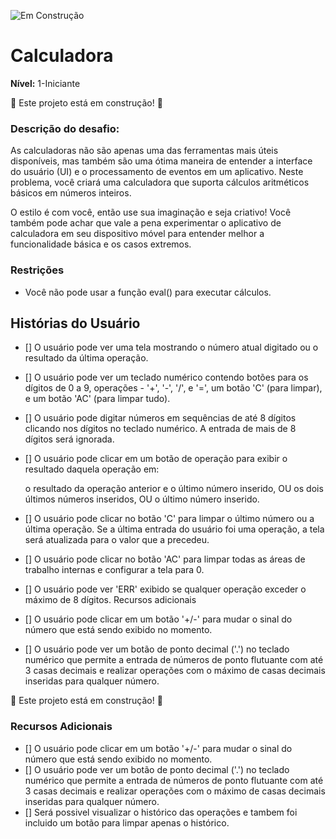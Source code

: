 ![Em Construção](https://img.shields.io/badge/status-Em%20Constru%C3%A7%C3%A3o-orange)

# Calculadora
**Nível:** 1-Iniciante


🚧 Este projeto está em construção! 🚧

### Descrição do desafio:
As calculadoras não são apenas uma das ferramentas mais úteis disponíveis, mas também são uma ótima maneira de entender a interface do usuário (UI) e o processamento de eventos em um aplicativo. Neste problema, você criará uma calculadora que suporta cálculos aritméticos básicos em números inteiros.

O estilo é com você, então use sua imaginação e seja criativo! Você também pode achar que vale a pena experimentar o aplicativo de calculadora em seu dispositivo móvel para entender melhor a funcionalidade básica e os casos extremos.

### Restrições
- Você não pode usar a função eval() para executar cálculos.

## Histórias do Usuário
-   [] O usuário pode ver uma tela mostrando o número atual digitado ou o resultado da última operação.
-   [] O usuário pode ver um teclado numérico contendo botões para os dígitos de 0 a 9, operações - '+', '-', '/', e '=', um botão 'C' (para limpar), e um botão 'AC' (para limpar tudo).
-   [] O usuário pode digitar números em sequências de até 8 dígitos clicando nos dígitos no teclado numérico. A entrada de mais de 8 dígitos será ignorada.
-   [] O usuário pode clicar em um botão de operação para exibir o resultado daquela operação em:

    o resultado da operação anterior e o último número inserido, OU
    os dois últimos números inseridos, OU
    o último número inserido.
-   [] O usuário pode clicar no botão 'C' para limpar o último número ou a última operação. Se a última entrada do usuário foi uma operação, a tela será atualizada para o valor que a precedeu.
-   [] O usuário pode clicar no botão 'AC' para limpar todas as áreas de trabalho internas e configurar a tela para 0.
-   [] O usuário pode ver 'ERR' exibido se qualquer operação exceder o máximo de 8 dígitos.
Recursos adicionais
-   [] O usuário pode clicar em um botão '+/-' para mudar o sinal do número que está sendo exibido no momento.
-   [] O usuário pode ver um botão de ponto decimal ('.') no teclado numérico que permite a entrada de números de ponto flutuante com até 3 casas decimais e realizar operações com o máximo de casas decimais inseridas para qualquer número.

🚧 Este projeto está em construção! 🚧
### Recursos Adicionais
-   [] O usuário pode clicar em um botão '+/-' para mudar o sinal do número que está sendo exibido no momento.
-   [] O usuário pode ver um botão de ponto decimal ('.') no teclado numérico que permite a entrada de números de ponto flutuante com até 3 casas decimais e realizar operações com o máximo de casas decimais inseridas para qualquer número.
-   [] Será possivel visualizar o histórico das operações e tambem foi incluido um botão para limpar apenas o histórico.
